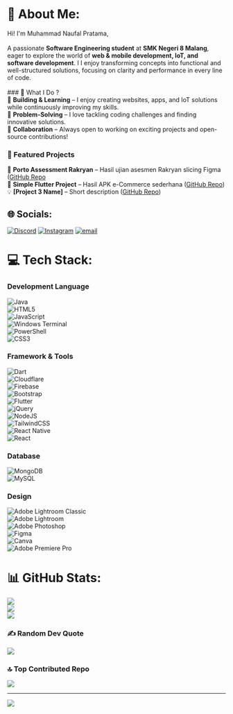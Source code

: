 # 💫 About Me:
Hi! I'm Muhammad Naufal Pratama,<br><br>A passionate **Software Engineering student** at **SMK Negeri  8 Malang**, eager to explore the world of **web & mobile development, IoT, and software development**. I I enjoy transforming concepts into functional and well-structured solutions, focusing on clarity and performance in every line of code.<br><br>### 🌟 What I Do ? <br>🔹 **Building & Learning** – I enjoy creating websites, apps, and IoT solutions while continuously improving my skills.  <br>🔹 **Problem-Solving** – I love tackling coding challenges and finding innovative solutions.  <br>🔹 **Collaboration** – Always open to working on exciting projects and open-source contributions!  


### 📂 Featured Projects  
🚀 **Porto Assessment Rakryan** – Hasil ujian asesmen Rakryan slicing Figma ([GitHub Repo](https://github.com/Iridescentd/porto-naufal-rakryan.git)  
📱 **Simple Flutter Project** – Hasil APK e-Commerce sederhana ([GitHub Repo](#))  
💡 **[Project 3 Name]** – Short description ([GitHub Repo](#))  
  


## 🌐 Socials:
[![Discord](https://img.shields.io/badge/Discord-%237289DA.svg?logo=discord&logoColor=white)](https://discord.gg/@skyfal00) [![Instagram](https://img.shields.io/badge/Instagram-%23E4405F.svg?logo=Instagram&logoColor=white)](https://instagram.com/nfalprtmaa_) [![email](https://img.shields.io/badge/Email-D14836?logo=gmail&logoColor=white)](mailto:muhnaufal2@gmail.com) 

# 💻 Tech Stack:
### Development Language<br> 
![Java](https://img.shields.io/badge/java-%23ED8B00.svg?style=for-the-badge&logo=openjdk&logoColor=white) <br>
![HTML5](https://img.shields.io/badge/html5-%23E34F26.svg?style=for-the-badge&logo=html5&logoColor=white) <br>
![JavaScript](https://img.shields.io/badge/javascript-%23323330.svg?style=for-the-badge&logo=javascript&logoColor=%23F7DF1E) <br> 
![Windows Terminal](https://img.shields.io/badge/Windows%20Terminal-%234D4D4D.svg?style=for-the-badge&logo=windows-terminal&logoColor=white) <br> 
![PowerShell](https://img.shields.io/badge/PowerShell-%235391FE.svg?style=for-the-badge&logo=powershell&logoColor=white) <br>
![CSS3](https://img.shields.io/badge/css3-%231572B6.svg?style=for-the-badge&logo=css3&logoColor=white) <br>
### Framework & Tools <br>
![Dart](https://img.shields.io/badge/dart-%230175C2.svg?style=for-the-badge&logo=dart&logoColor=white) <br>
![Cloudflare](https://img.shields.io/badge/Cloudflare-F38020?style=for-the-badge&logo=Cloudflare&logoColor=white) <br>
![Firebase](https://img.shields.io/badge/firebase-%23039BE5.svg?style=for-the-badge&logo=firebase) <br>
![Bootstrap](https://img.shields.io/badge/bootstrap-%238511FA.svg?style=for-the-badge&logo=bootstrap&logoColor=white) <br>
![Flutter](https://img.shields.io/badge/Flutter-%2302569B.svg?style=for-the-badge&logo=Flutter&logoColor=white) <br>
![jQuery](https://img.shields.io/badge/jquery-%230769AD.svg?style=for-the-badge&logo=jquery&logoColor=white) <br>
![NodeJS](https://img.shields.io/badge/node.js-6DA55F?style=for-the-badge&logo=node.js&logoColor=white) <br>
![TailwindCSS](https://img.shields.io/badge/tailwindcss-%2338B2AC.svg?style=for-the-badge&logo=tailwind-css&logoColor=white)<br> 
![React Native](https://img.shields.io/badge/react_native-%2320232a.svg?style=for-the-badge&logo=react&logoColor=%2361DAFB) <br>
![React](https://img.shields.io/badge/react-%2320232a.svg?style=for-the-badge&logo=react&logoColor=%2361DAFB) <br>
### Database<br>
![MongoDB](https://img.shields.io/badge/MongoDB-%234ea94b.svg?style=for-the-badge&logo=mongodb&logoColor=white)<br> 
![MySQL](https://img.shields.io/badge/mysql-4479A1.svg?style=for-the-badge&logo=mysql&logoColor=white) <br>
### Design<br>
![Adobe Lightroom Classic](https://img.shields.io/badge/Adobe%20Lightroom%20Classic-31A8FF.svg?style=for-the-badge&logo=Adobe%20Lightroom%20Classic&logoColor=white)<br> 
![Adobe Lightroom](https://img.shields.io/badge/Adobe%20Lightroom-31A8FF.svg?style=for-the-badge&logo=Adobe%20Lightroom&logoColor=white) <br>
![Adobe Photoshop](https://img.shields.io/badge/adobe%20photoshop-%2331A8FF.svg?style=for-the-badge&logo=adobe%20photoshop&logoColor=white) <br>
![Figma](https://img.shields.io/badge/figma-%23F24E1E.svg?style=for-the-badge&logo=figma&logoColor=white) <br>
![Canva](https://img.shields.io/badge/Canva-%2300C4CC.svg?style=for-the-badge&logo=Canva&logoColor=white) <br>
![Adobe Premiere Pro](https://img.shields.io/badge/Adobe%20Premiere%20Pro-9999FF.svg?style=for-the-badge&logo=Adobe%20Premiere%20Pro&logoColor=white)<br>
# 📊 GitHub Stats:
![](https://github-readme-stats.vercel.app/api?username=Iridescentd&theme=aura_dark&hide_border=false&include_all_commits=false&count_private=false)<br/>
![](https://github-readme-streak-stats.herokuapp.com/?user=Iridescentd&theme=aura_dark&hide_border=false)<br/>
![](https://github-readme-stats.vercel.app/api/top-langs/?username=Iridescentd&theme=aura_dark&hide_border=false&include_all_commits=false&count_private=false&layout=compact)

### ✍️ Random Dev Quote
![](https://quotes-github-readme.vercel.app/api?type=horizontal&theme=tokyonight)

### 🔝 Top Contributed Repo
![](https://github-contributor-stats.vercel.app/api?username=Iridescentd&limit=5&theme=tokyonight&combine_all_yearly_contributions=true)

---
[![](https://visitcount.itsvg.in/api?id=Iridescentd&icon=9&color=1)](https://visitcount.itsvg.in)

<!-- Proudly created with GPRM ( https://gprm.itsvg.in ) -->
